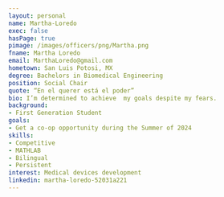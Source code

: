 ```yaml
---
layout: personal
name: Martha-Loredo
exec: false
hasPage: true
pimage: /images/officers/png/Martha.png
fname: Martha Loredo 
email: MarthaLoredo@gmail.com
hometown: San Luis Potosi, MX
degree: Bachelors in Biomedical Engineering 
position: Social Chair
quote: “En el querer está el poder”
bio: I’m determined to achieve  my goals despite my fears.
background: 
- First Generation Student
goals:
- Get a co-op opportunity during the Summer of 2024
skills:
- Competitive 
- MATHLAB 
- Bilingual 
- Persistent
interest: Medical devices development
linkedin: martha-loredo-52031a221
---
```

